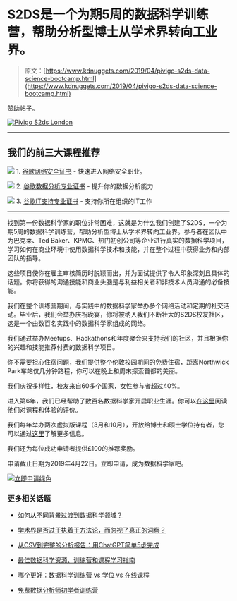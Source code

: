 # S2DS是一个为期5周的数据科学训练营，帮助分析型博士从学术界转向工业界。

> 原文：[https://www.kdnuggets.com/2019/04/pivigo-s2ds-data-science-bootcamp.html](https://www.kdnuggets.com/2019/04/pivigo-s2ds-data-science-bootcamp.html)

赞助帖子。

[![Pivigo S2ds London](../Images/215fb0346848d04897c76e38a3d63fd9.png)](http://www.s2ds.org/?utm_source=kdnuggets)

* * *

## 我们的前三大课程推荐

![](../Images/0244c01ba9267c002ef39d4907e0b8fb.png) 1\. [谷歌网络安全证书](https://www.kdnuggets.com/google-cybersecurity) - 快速进入网络安全职业。

![](../Images/e225c49c3c91745821c8c0368bf04711.png) 2\. [谷歌数据分析专业证书](https://www.kdnuggets.com/google-data-analytics) - 提升你的数据分析能力

![](../Images/0244c01ba9267c002ef39d4907e0b8fb.png) 3\. [谷歌IT支持专业证书](https://www.kdnuggets.com/google-itsupport) - 支持你所在组织的IT工作

* * *

找到第一份数据科学家的职位非常困难，这就是为什么我们创建了S2DS，一个为期5周的数据科学训练营，帮助分析型博士从学术界转向工业界。参与者在团队中为巴克莱、Ted Baker、KPMG、热门初创公司等企业进行真实的数据科学项目，学习如何在商业环境中使用数据科学技术和技能，并在整个过程中获得业务和内部团队的指导。

这些项目使你在雇主审核简历时脱颖而出，并为面试提供了令人印象深刻且具体的话题。你将获得的沟通技能和商业头脑是与利益相关者和非技术人员沟通的必备技能。

我们在整个训练营期间，与实践中的数据科学家举办多个网络活动和定期的社交活动。毕业后，我们会举办庆祝晚宴，你将被纳入我们不断壮大的S2DS校友社区，这是一个由数百名实践中的数据科学家组成的网络。

我们通过举办Meetups、Hackathons和年度聚会来支持我们的社区，并且根据你的兴趣和技能推荐付费的数据科学项目。

你不需要担心住宿问题，我们提供整个伦敦校园期间的免费住宿，距离Northwick Park车站仅几分钟路程，你可以在晚上和周末探索首都的美丽。

我们庆祝多样性，校友来自60多个国家，女性参与者超过40%。

进入第6年，我们已经帮助了数百名数据科学家开启职业生涯。你可以[在这里](https://www.coursereport.com/schools/science-to-data-science)阅读他们对课程和体验的评价。

我们每年举办两次虚拟版课程（3月和10月），开放给博士和硕士学位持有者，您可以通过[这里](http://www.s2ds.org/?utm_source=kdnuggets)了解更多信息。

我们还为每位成功申请者提供£100的推荐奖励。

申请截止日期为2019年4月22日。立即申请，成为数据科学家吧。

[![立即申请绿色](../Images/8ec3eb1f7dcca62a7347bc4dd5ad6290.png)](http://www.s2ds.org/?utm_source=kdnuggets)

### 更多相关话题

+   [如何从不同背景过渡到数据科学领域？](https://www.kdnuggets.com/2023/05/transition-data-science-different-background.html)

+   [学术界是否过于执着于方法论，而忽视了真正的洞察？](https://www.kdnuggets.com/is-academia-obsessing-over-methodology-at-the-cost-of-true-insights)

+   [从CSV到完整的分析报告：用ChatGPT简单5步完成](https://www.kdnuggets.com/from-csv-to-complete-analytical-report-with-chatgpt-in-5-simple-steps)

+   [最佳数据科学资源、训练营和课程学习指南](https://www.kdnuggets.com/2023/12/springboard-best-data-science-resources-bootcamp-courses-learn-data-science-new-year)

+   [哪个更好：数据科学训练营 vs 学位 vs 在线课程](https://www.kdnuggets.com/2022/09/best-data-science-bootcamp-degree-online-course.html)

+   [免费数据分析师初学者训练营](https://www.kdnuggets.com/free-data-analyst-bootcamp-for-beginners)
